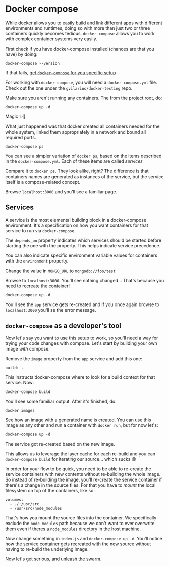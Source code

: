 # Docker compose

While docker allows you to easily build and link different apps with different environments and runtimes, doing so with more than just two or three containers quickly becomes tedious. `docker-compose` allows you to work with complex container systems very easily.

First check if you have docker-compose installed (chances are that you have) by doing:

```
docker-compose --version
```

If that fails, [get `docker-compose` for you specific setup](https://docs.docker.com/compose/install/)

For working with `docker-compose`, you will need a `docker-compose.yml` file. Check out the one under the `gvilarino/docker-testing` repo.

Make sure you aren't running any containers. The from the project root, do:

```
docker-compose up -d
```

Magic ✨🐳

What just happened was that docker created all containers needed for the whole system, linked them appropriately in a network and bound all required ports.

```
docker-compose ps
```

You can see a simpler variation of `docker ps`, based on the items described in the `docker-compose.yml`. Each of these items are called _services_

Compare it to `docker ps`. They look alike, right? The difference is that containers names are generated as instances of the service, but the service itself is a compose-related concept.

Browse `localhost:3000` and you'll see a familiar page.

## Services

A service is the most elemental building block in a docker-compose environment. It's a specification on how you want containers for that service to run via `docker-compose`.

The `depends_on` property indicates which services should be started before starting the one with the property. This helps indicate service precedence.

You can also indicate specific environment variable values for containers with the `environment` property.

Change the value in `MONGO_URL` to `mongodb://foo/test`

Browse to `localhost:3000`. You'll see nothing changed... That's because you need to recreate the container!

```
docker-compose up -d
```

You'll see the `app` service gets re-created and if you once again browse to `localhost:3000` you'll se the error message.

## `docker-compose` as a developer's tool

Now let's say you want to use this setup to work, so you'll need a way for trying your code changes with compose. Let's start by building your own image *with* compose:

Remove the `image` property from the `app` service and add this one:

```
build: .
```

This instructs docker-compose where to look for a build context for that service. Now:

```
docker-compose build
```

You'll see some familiar output. After it's finished, do:

```
docker images
```

See how an image with a generated name is created. You can use this image as any other and run a container with `docker run`, but for now let's:

```
docker-compose up -d
```

The service got re-created based on the new image.

This allows us to leverage the layer cache for each re-build and you can `docker-compose build` for iterating our source... which sucks 😩

In order for your flow to be quick, you need to be able to re-create the service containers with new contents without re-building the whole image. So instead of re-building the image, you'll re-create the service container if there's a change in the source files. For that you have to _mount_ the local filesystem on top of the containers, like so:


```
volumes:
  - ./:/usr/src
  - /usr/src/node_modules
```

That's how you mount the source files into the container. We specifically exclude the `node_modules` path because we don't want to ever overwrite them even if theres a `node_modules` directory in the host machine.

Now change something in `index.js` and `docker-compose up -d`. You'll notice how the service container gets recreated with the new source without having to re-build the underlying image.

Now let's get serious, and [unleash the swarm](https://github.com/gvilarino/docker-workshop/tree/master/4-docker-swarm).
